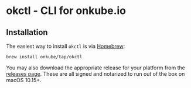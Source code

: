 # okctl - CLI for onkube.io

## Installation

The easiest way to install `okctl` is via [Homebrew](https://brew.sh):

    brew install onkube/tap/okctl

You may also download the appropriate release for your platform
from the [releases page](https://github.com/onkube/homebrew-tap/releases).
These are all signed and notarized to run out of the box on macOS 10.15+.
